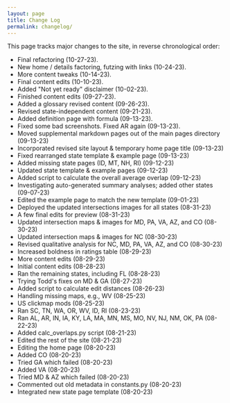 ```yaml
---
layout: page
title: Change Log
permalink: changelog/
---
```


This page tracks major changes to the site, in reverse chronological order:

- Final refactoring (10-27-23).
- New home / details factoring, futzing with links (10-24-23).
- More content tweaks (10-14-23).
- Final content edits (10-10-23).
- Added "Not yet ready" disclaimer (10-02-23).
- Finished content edits (09-27-23).
- Added a glossary revised content (09-26-23).
- Revised state-independent content (09-21-23).
- Added definition page with formula (09-13-23).
- Fixed some bad screenshots. Fixed AR again (09-13-23).
- Moved supplemental markdown pages out of the main pages directory (09-13-23)
- Incorporated revised site layout & temporary home page title (09-13-23)
- Fixed rearranged state template & example page (09-13-23)
- Added missing state pages (ID, MT, NH, RI) (09-12-23)
- Updated state template & example pages (09-12-23)
- Added script to calculate the overall average overlap (09-12-23)
- Investigating auto-generated summary analyses; added other states (09-07-23)
- Edited the example page to match the new template (09-01-23)
- Deployed the updated intersections images for all states (08-31-23)
- A few final edits for preview (08-31-23)
- Updated intersection maps & images for MD, PA, VA, AZ, and CO (08-30-23)
- Updated intersection maps & images for NC (08-30-23)
- Revised qualitative analysis for NC, MD, PA, VA, AZ, and CO (08-30-23)
- Increased boldness in ratings table (08-29-23)
- More content edits (08-29-23)
- Initial content edits (08-28-23)
- Ran the remaining states, including FL (08-28-23)
- Trying Todd's fixes on MD & GA (08-27-23)
- Added script to calculate edit distances (08-26-23)
- Handling missing maps, e.g., WV (08-25-23)
- US clickmap mods (08-25-23)
- Ran SC, TN, WA, OR, WV, ID, RI (08-23-23)
- Ran AL, AR, IN, IA, KY, LA, MA, MN, MS, MO, NV, NJ, NM, OK, PA (08-22-23)
- Added calc_overlaps.py script (08-21-23)
- Edited the rest of the site (08-21-23) 
- Editing the home page (08-20-23)
- Added CO (08-20-23)
- Tried GA which failed (08-20-23)
- Added VA (08-20-23)
- Tried MD & AZ which failed (08-20-23)
- Commented out old metadata in constants.py (08-20-23)
- Integrated new state page template (08-20-23)
